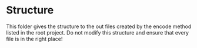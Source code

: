 # Structure

This folder gives the structure to the out files created by the encode method listed in the root project. Do not modify this structure and ensure that every file is in the right place!